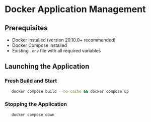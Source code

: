 # Docker Application Management

## Prerequisites
- Docker installed (version 20.10.0+ recommended)
- Docker Compose installed
- Existing `.env` file with all required variables

## Launching the Application

### Fresh Build and Start
```bash
   docker compose build --no-cache && docker compose up
```

### Stopping the Application
```bash
   docker compose down
```
